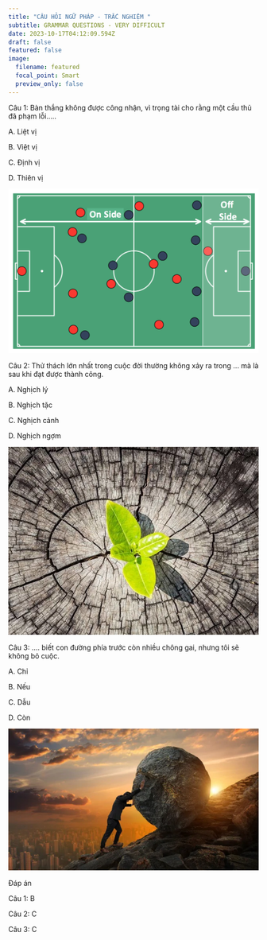```yaml
---
title: "CÂU HỎI NGỮ PHÁP - TRẮC NGHIỆM "
subtitle: GRAMMAR QUESTIONS - VERY DIFFICULT
date: 2023-10-17T04:12:09.594Z
draft: false
featured: false
image:
  filename: featured
  focal_point: Smart
  preview_only: false
---
```

Câu 1: Bàn thắng không được công nhận, vì trọng tài cho rằng một cầu thủ đã phạm lỗi.....

A. Liệt vị

B. Việt vị

C. Định vị

D. Thiên vị

![](sport-soccer-football-offside.png)

Câu 2: Thử thách lớn nhất trong cuộc đời thường không xảy ra trong ... mà là sau khi đạt được thành công. 

A. Nghịch lý

B. Nghịch tặc

C. Nghịch cảnh

D. Nghịch ngợm

![](avatar1671432168565-1671432168820862529146.jpg.webp)

Câu 3: .... biết con đường phía trước còn nhiều chông gai, nhưng tôi sẽ không bỏ cuộc.

A. Chỉ

B. Nếu

C. Dẫu

D. Còn

![](080420-1-.png.webp)

Đáp án

Câu 1: B

Câu 2: C

Câu 3: C